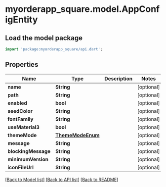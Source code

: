# myorderapp_square.model.AppConfigEntity

## Load the model package
```dart
import 'package:myorderapp_square/api.dart';
```

## Properties
Name | Type | Description | Notes
------------ | ------------- | ------------- | -------------
**name** | **String** |  | [optional] 
**path** | **String** |  | [optional] 
**enabled** | **bool** |  | [optional] 
**seedColor** | **String** |  | [optional] 
**fontFamily** | **String** |  | [optional] 
**useMaterial3** | **bool** |  | [optional] 
**themeMode** | [**ThemeModeEnum**](ThemeModeEnum.md) |  | [optional] 
**message** | **String** |  | [optional] 
**blockingMessage** | **String** |  | [optional] 
**minimumVersion** | **String** |  | [optional] 
**iconFileUrl** | **String** |  | [optional] 

[[Back to Model list]](../README.md#documentation-for-models) [[Back to API list]](../README.md#documentation-for-api-endpoints) [[Back to README]](../README.md)


